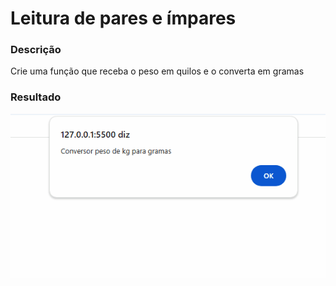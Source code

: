 # Leitura de pares e ímpares

### Descrição

Crie uma função que receba o peso em quilos e o converta em gramas

### Resultado

<p align="center">
<img src="../11- ImagensReadme/09.gif"  width="570px"/>
</p>
